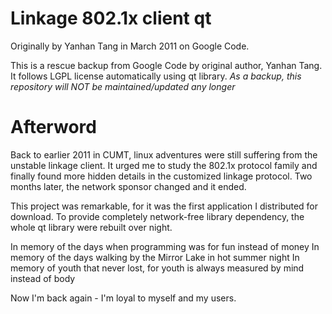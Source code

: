 Linkage 802.1x client qt
===================

Originally by Yanhan Tang in March 2011 on Google Code.

This is a rescue backup from Google Code by original author, Yanhan Tang.
It follows LGPL license automatically using qt library. *As a backup, this repository will NOT be maintained/updated any longer*

# Afterword
Back to earlier 2011 in CUMT, linux adventures were still suffering from the unstable linkage client. It urged me to study the 802.1x protocol family and finally found more hidden details in the customized linkage protocol. Two months later, the network sponsor changed and it ended.

This project was remarkable, for it was the first application I distributed for download. To provide completely network-free library dependency, the whole qt library were rebuilt over night. 

In memory of the days when programming was for fun instead of money
In memory of the days walking by the Mirror Lake in hot summer night
In memory of youth that never lost, for youth is always measured by mind instead of body

Now I'm back again - I'm loyal to myself and my users.